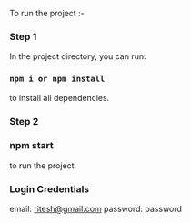 To run the project :-

### Step 1

In the project directory, you can run:

### `npm i or npm install`

to install all dependencies.

### Step 2

### npm start

to run the project

### Login Credentials

email: ritesh@gmail.com
password: password
